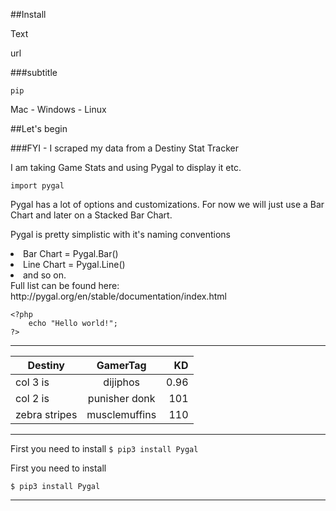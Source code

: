 ##Install

Text

url

###subtitle


```
pip
```

Mac - Windows - Linux


##Let's begin

###FYI - I scraped my data from a Destiny Stat Tracker

I am taking Game Stats and using Pygal to display it etc.  

```
import pygal 
```

Pygal has a lot of options and customizations.  For now we will just use a Bar Chart and later on a Stacked Bar Chart.

Pygal is pretty simplistic with it's naming conventions


<li>Bar Chart = Pygal.Bar()
<li>Line Chart = Pygal.Line() 
<li>and so on. 
</li>
Full list can be found here:  http://pygal.org/en/stable/documentation/index.html

    <?php
        echo "Hello world!";
    ?>
    
    

---

| Destiny       | GamerTag        | KD  |
| ------------- |:-------------:| -----:|
| col 3 is      | dijiphos | 0.96 |
| col 2 is      | punisher donk     |   101 |
| zebra stripes | musclemuffins      |   110 |



---

First you need to install ```$ pip3 install Pygal```

First you need to install
```
$ pip3 install Pygal
```
---